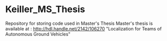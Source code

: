 # Keiller_MS_Thesis
Repository for storing code used in Master's Thesis
Master's thesis is available at : http://hdl.handle.net/2142/106270
"Localization for Teams of Autonomous Ground Vehicles"
